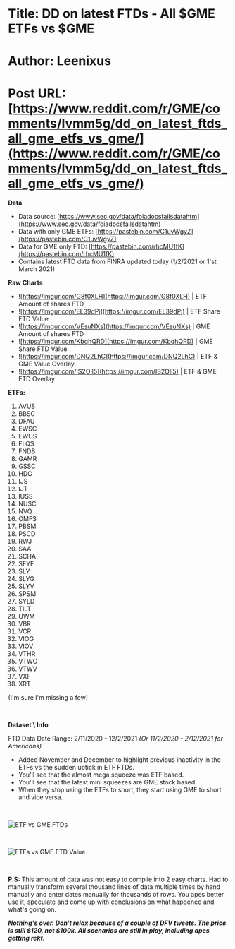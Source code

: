# Title: DD on latest FTDs - All $GME ETFs vs $GME
# Author: Leenixus
# Post URL: [https://www.reddit.com/r/GME/comments/lvmm5g/dd_on_latest_ftds_all_gme_etfs_vs_gme/](https://www.reddit.com/r/GME/comments/lvmm5g/dd_on_latest_ftds_all_gme_etfs_vs_gme/)


**Data**

* Data source: [https://www.sec.gov/data/foiadocsfailsdatahtm](https://www.sec.gov/data/foiadocsfailsdatahtm)
* Data with only GME ETFs: [https://pastebin.com/C1uvWgyZ](https://pastebin.com/C1uvWgyZ)
* Data for GME only FTD: [https://pastebin.com/rhcMU1fK](https://pastebin.com/rhcMU1fK)
* Contains latest FTD data from FINRA updated today (1/2/2021 or 1'st March 2021)

**Raw Charts**

* ![https://imgur.com/G8f0XLH](https://imgur.com/G8f0XLH) | ETF Amount of shares FTD
* ![https://imgur.com/EL39dPj](https://imgur.com/EL39dPj) | ETF Share FTD Value
* ![https://imgur.com/VEsuNXs](https://imgur.com/VEsuNXs) | GME Amount of shares FTD
* ![https://imgur.com/KbqhQRD](https://imgur.com/KbqhQRD) | GME Share FTD Value
* ![https://imgur.com/DNQ2LhC](https://imgur.com/DNQ2LhC) | ETF & GME Value Overlay
* ![https://imgur.com/IS2OIl5](https://imgur.com/IS2OIl5) | ETF & GME FTD Overlay

**ETFs:**

1. AVUS
2. BBSC
3. DFAU
4. EWSC
5. EWUS
6. FLQS
7. FNDB
8. GAMR
9. GSSC
10. HDG
11. IJS
12. IJT
13. IUSS
14. NUSC
15. NVQ
16. OMFS
17. PBSM
18. PSCD
19. RWJ
20. SAA
21. SCHA
22. SFYF
23. SLY
24. SLYG
25. SLYV
26. SPSM
27. SYLD
28. TILT
29. UWM
30. VBR
31. VCR
32. VIOG
33. VIOV
34. VTHR
35. VTWO
36. VTWV
37. VXF
38. XRT

(I'm sure i'm missing a few)

&#x200B;

**Dataset \\ Info**

FTD Data Date Range:  2/11/2020 - 12/2/2021 *(Or 11/2/2020 - 2/12/2021 for Americans)*

* Added November and December to highlight previous inactivity in the ETFs vs the sudden uptick in ETF  FTDs.
* You'll see that the almost mega squeeze was ETF based.
* You'll see that the latest mini squeezes are GME stock based.
* When they stop using the ETFs to short, they start using GME to short and vice versa.

&#x200B;

![ETF vs GME FTDs](https://preview.redd.it/leds1dhzrhk61.png?width=2937&format=png&auto=webp&s=2a555edf2819e7243a97abc17cbc0194a8963f10)

&#x200B;

![ETFs vs GME FTD Value](https://preview.redd.it/e2i0jv71shk61.png?width=2492&format=png&auto=webp&s=953d707e2ef06fb63031a5831fa143e0c0bb87a8)

&#x200B;

**P.S:** This amount of data was not easy to compile into 2 easy charts. Had to manually transform several thousand lines of data multiple times by hand manually and enter dates manually for thousands of rows. You apes better use it, speculate and come up with conclusions on what happened and what's going on.

***Nothing's over. Don't relax because of a couple of DFV tweets. The price is still $120, not $100k. All scenarios are still in play, including apes getting rekt.***